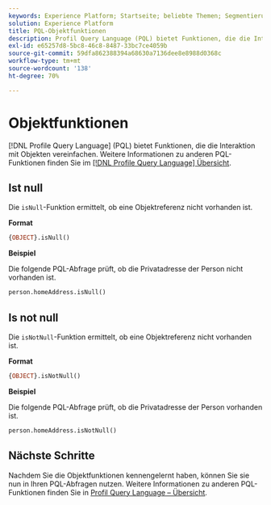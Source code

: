 ```yaml
---
keywords: Experience Platform; Startseite; beliebte Themen; Segmentierung; Segmentierung; Segmentierungsdienst; pql; PQL; Profile Query Language; Objektfunktionen; Objekt;
solution: Experience Platform
title: PQL-Objektfunktionen
description: Profil Query Language (PQL) bietet Funktionen, die die Interaktion mit Objekten erleichtern.
exl-id: e65257d8-5bc8-46c8-8487-33bc7ce4059b
source-git-commit: 59dfa862388394a68630a7136dee8e8988d0368c
workflow-type: tm+mt
source-wordcount: '138'
ht-degree: 70%

---
```


# Objektfunktionen

[!DNL Profile Query Language] (PQL) bietet Funktionen, die die Interaktion mit Objekten vereinfachen. Weitere Informationen zu anderen PQL-Funktionen finden Sie im [[!DNL Profile Query Language] Übersicht](./overview.md).

## Ist null

Die `isNull`-Funktion ermittelt, ob eine Objektreferenz nicht vorhanden ist.

**Format**

```sql
{OBJECT}.isNull()
```

**Beispiel**

Die folgende PQL-Abfrage prüft, ob die Privatadresse der Person nicht vorhanden ist.

```sql
person.homeAddress.isNull()
```

## Is not null

Die `isNotNull`-Funktion ermittelt, ob eine Objektreferenz nicht vorhanden ist.

**Format**

```sql
{OBJECT}.isNotNull()
```

**Beispiel**

Die folgende PQL-Abfrage prüft, ob die Privatadresse der Person vorhanden ist.

```sql
person.homeAddress.isNotNull()
```

## Nächste Schritte

Nachdem Sie die Objektfunktionen kennengelernt haben, können Sie sie nun in Ihren PQL-Abfragen nutzen. Weitere Informationen zu anderen PQL-Funktionen finden Sie in [Profil Query Language – Übersicht](./overview.md).
